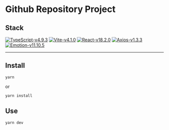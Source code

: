 # Github Repository Project

## Stack

[![TypeScript-v4.9.3](https://img.shields.io/badge/TypeScript-v4.9.3-007ACC.svg?logo=typescript)](https://www.typescriptlang.org/)
[![Vite-v4.1.0](https://img.shields.io/badge/Vite-v4.1.0-646CFF.svg?logo=vite)](https://vitejs-kr.github.io/guide)
[![React-v18.2.0](https://img.shields.io/badge/React-v18.2.0-61DAFB.svg?logo=react)](https://ko.reactjs.org/)
[![Axios-v1.3.3](https://img.shields.io/badge/Axios-v1.3.3-5A29E4.svg?logo=axios)](https://axios-http.com/kr/docs/intro)
[![Emotion-v11.10.5](https://img.shields.io/badge/Emotion-v11.10.5-AC6199.svg)](https://axios-http.com/kr/docs/intro)

---

## Install

    yarn

or

    yarn install

## Use

    yarn dev
